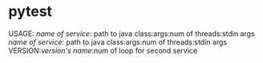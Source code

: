 # pytest
USAGE: 
*name of service*: path to java class:args:num of threads:stdin args
*name of service*: path to java class:args:num of threads:stdin args
VERSION:*version's name*:num of loop for second service
